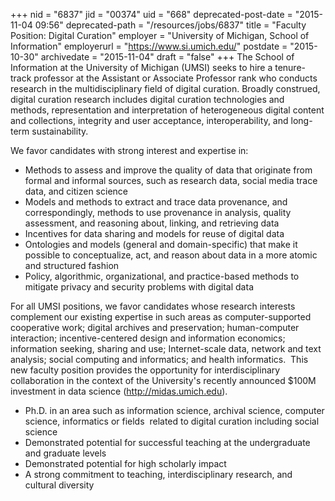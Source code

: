 +++
nid = "6837"
jid = "00374"
uid = "668"
deprecated-post-date = "2015-11-04 09:56"
deprecated-path = "/resources/jobs/6837"
title = "Faculty Position: Digital Curation"
employer = "University of Michigan, School of Information"
employerurl = "https://www.si.umich.edu/"
postdate = "2015-10-30"
archivedate = "2015-11-04"
draft = "false"
+++
The School of Information at the University of Michigan (UMSI) seeks to
hire a tenure-track professor at the Assistant or Associate Professor
rank who conducts research in the multidisciplinary field of digital
curation. Broadly construed, digital curation research includes digital
curation technologies and methods, representation and interpretation of
heterogeneous digital content and collections, integrity and user
acceptance, interoperability, and long-term sustainability.  

We favor candidates with strong interest and expertise in:

-   Methods to assess and improve the quality of data that originate
    from formal and informal sources, such as research data, social
    media trace data, and citizen science
-   Models and methods to extract and trace data provenance, and
    correspondingly, methods to use provenance in analysis, quality
    assessment, and reasoning about, linking, and retrieving data
-   Incentives for data sharing and models for reuse of digital data
-   Ontologies and models (general and domain-specific) that make it
    possible to conceptualize, act, and reason about data in a more
    atomic and structured fashion
-   Policy, algorithmic, organizational, and practice-based methods to
    mitigate privacy and security problems with digital data

For all UMSI positions, we favor candidates whose research interests
complement our existing expertise in such areas as computer-supported
cooperative work; digital archives and preservation; human-computer
interaction; incentive-centered design and information economics;
information seeking, sharing and use; Internet-scale data, network and
text analysis; social computing and informatics; and health
informatics.  This new faculty position provides the opportunity for
interdisciplinary collaboration in the context of the University's
recently announced $100M investment in data science
(<http://midas.umich.edu>).
  
-   Ph.D. in an area such as information science, archival science,
    computer science, informatics or fields  related to digital curation
    including social science
-   Demonstrated potential for successful teaching at the undergraduate
    and graduate levels
-   Demonstrated potential for high scholarly impact
-   A strong commitment to teaching, interdisciplinary research, and
    cultural diversity
